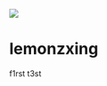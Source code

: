 [![](https://jitpack.io/v/Lemonhealthcare/lemonzxing.svg)](https://jitpack.io/#Lemonhealthcare/lemonzxing)


# lemonzxing
f1rst t3st

